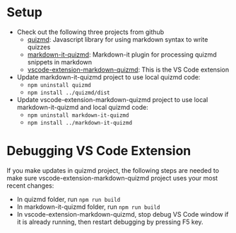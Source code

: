 # Setup

- Check out the following three projects from github
  - [quizmd](https://github.com/bayhiker/quizmd.git): Javascript library for using markdown syntax to write quizzes
  - [markdown-it-quizmd](https://github.com/bayhiker/markdown-it-quizmd.git): Markdown-it plugin for processing quizmd snippets in markdown
  - [vscode-extension-markdown-quizmd](https://github.com/bayhiker/vscode-extension-markdown-quizmd.git): This is the VS Code extension
- Update markdown-it-quizmd project to use local quizmd code:
  - `npm uninstall quizmd`
  - `npm install ../quizmd/dist`
- Update vscode-extension-markdown-quizmd project to use local markdown-it-quizmd and local quizmd code:
  - `npm uninstall markdown-it-quizmd`
  - `npm install ../markdown-it-quizmd`

# Debugging VS Code Extension

If you make updates in quizmd project, the following steps are needed to make sure vscode-extension-markdown-quizmd project uses your most recent changes:

- In quizmd folder, run `npm run build`
- In markdown-it-quizmd folder, run `npm run build`
- In vscode-extension-markdown-quizmd, stop debug VS Code window if it is already running, then restart debugging by pressing F5 key.
